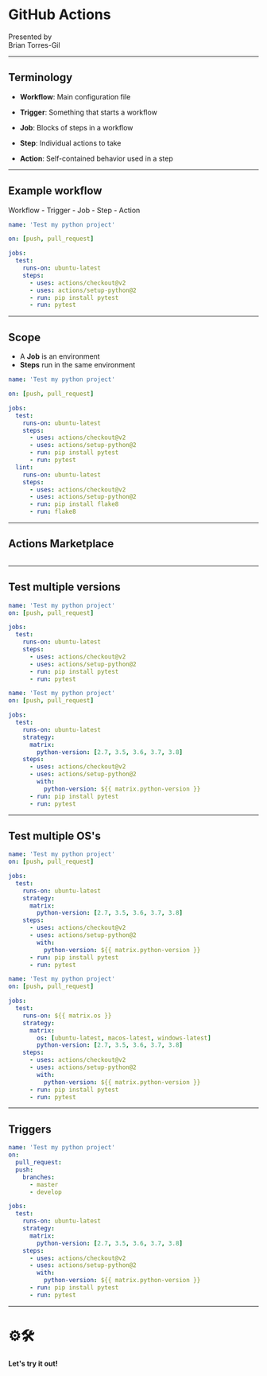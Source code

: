 # GitHub Actions

Presented by  
Brian Torres-Gil

---

## Terminology

- **Workflow**:
  Main configuration file

- **Trigger**:
  Something that starts a workflow

- **Job**:
  Blocks of steps in a workflow

- **Step**:
  Individual actions to take

- **Action**:
  Self-contained behavior used in a step

---

## Example workflow

Workflow - Trigger - Job - Step - Action

```yaml [|3|6-12|7|8-12|9-10]
name: 'Test my python project'

on: [push, pull_request]

jobs:
  test:
    runs-on: ubuntu-latest
    steps:
      - uses: actions/checkout@v2
      - uses: actions/setup-python@2
      - run: pip install pytest
      - run: pytest
```

---

## Scope

- A **Job** is an environment
- **Steps** run in the same environment

```yaml [6-12|13-19]
name: 'Test my python project'

on: [push, pull_request]

jobs:
  test:
    runs-on: ubuntu-latest
    steps:
      - uses: actions/checkout@v2
      - uses: actions/setup-python@2
      - run: pip install pytest
      - run: pytest
  lint:
    runs-on: ubuntu-latest
    steps:
      - uses: actions/checkout@v2
      - uses: actions/setup-python@2
      - run: pip install flake8
      - run: flake8
```

---

## Actions Marketplace

<img data-src="/images/actions-marketplace-terraform.png" />

---

## Test multiple versions

<div class="r-stack">

```yaml []
name: 'Test my python project'
on: [push, pull_request]

jobs:
  test:
    runs-on: ubuntu-latest
    steps:
      - uses: actions/checkout@v2
      - uses: actions/setup-python@2
      - run: pip install pytest
      - run: pytest
```

<!-- .element class="fragment fade-out" data-fragment-index="0" -->

```yaml [|7-9,13-14]
name: 'Test my python project'
on: [push, pull_request]

jobs:
  test:
    runs-on: ubuntu-latest
    strategy:
      matrix:
        python-version: [2.7, 3.5, 3.6, 3.7, 3.8]
    steps:
      - uses: actions/checkout@v2
      - uses: actions/setup-python@2
        with:
          python-version: ${{ matrix.python-version }}
      - run: pip install pytest
      - run: pytest
```

<!-- .element class="fragment" data-fragment-index="0" -->

</div> <!-- end of r-stack -->

---

## Test multiple OS's

<div class="r-stack">

```yaml []
name: 'Test my python project'
on: [push, pull_request]

jobs:
  test:
    runs-on: ubuntu-latest
    strategy:
      matrix:
        python-version: [2.7, 3.5, 3.6, 3.7, 3.8]
    steps:
      - uses: actions/checkout@v2
      - uses: actions/setup-python@2
        with:
          python-version: ${{ matrix.python-version }}
      - run: pip install pytest
      - run: pytest
```

<!-- .element class="fragment fade-out" data-fragment-index="0" -->

```yaml [|6,9]
name: 'Test my python project'
on: [push, pull_request]

jobs:
  test:
    runs-on: ${{ matrix.os }}
    strategy:
      matrix:
        os: [ubuntu-latest, macos-latest, windows-latest]
        python-version: [2.7, 3.5, 3.6, 3.7, 3.8]
    steps:
      - uses: actions/checkout@v2
      - uses: actions/setup-python@2
        with:
          python-version: ${{ matrix.python-version }}
      - run: pip install pytest
      - run: pytest
```

<!-- .element class="fragment" data-fragment-index="0" -->

</div> <!-- end of r-stack -->

---

## Triggers

```yaml [|2-7]
name: 'Test my python project'
on:
  pull_request:
  push:
    branches:
      - master
      - develop

jobs:
  test:
    runs-on: ubuntu-latest
    strategy:
      matrix:
        python-version: [2.7, 3.5, 3.6, 3.7, 3.8]
    steps:
      - uses: actions/checkout@v2
      - uses: actions/setup-python@2
        with:
          python-version: ${{ matrix.python-version }}
      - run: pip install pytest
      - run: pytest
```

---

# ⚙️🛠

**Let's try it out!**
